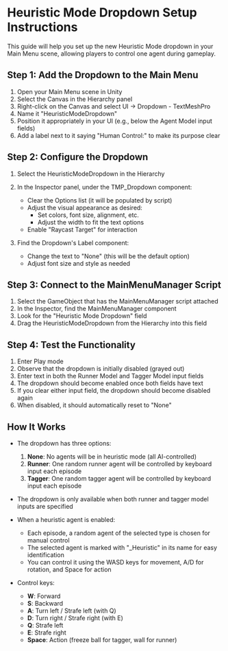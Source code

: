 # Heuristic Mode Dropdown Setup Instructions

This guide will help you set up the new Heuristic Mode dropdown in your Main Menu scene, allowing players to control one agent during gameplay.

## Step 1: Add the Dropdown to the Main Menu

1. Open your Main Menu scene in Unity
2. Select the Canvas in the Hierarchy panel
3. Right-click on the Canvas and select UI → Dropdown - TextMeshPro
4. Name it "HeuristicModeDropdown"
5. Position it appropriately in your UI (e.g., below the Agent Model input fields)
6. Add a label next to it saying "Human Control:" to make its purpose clear

## Step 2: Configure the Dropdown

1. Select the HeuristicModeDropdown in the Hierarchy
2. In the Inspector panel, under the TMP_Dropdown component:
   - Clear the Options list (it will be populated by script)
   - Adjust the visual appearance as desired:
     - Set colors, font size, alignment, etc.
     - Adjust the width to fit the text options
   - Enable "Raycast Target" for interaction

3. Find the Dropdown's Label component:
   - Change the text to "None" (this will be the default option)
   - Adjust font size and style as needed

## Step 3: Connect to the MainMenuManager Script

1. Select the GameObject that has the MainMenuManager script attached
2. In the Inspector, find the MainMenuManager component
3. Look for the "Heuristic Mode Dropdown" field
4. Drag the HeuristicModeDropdown from the Hierarchy into this field

## Step 4: Test the Functionality

1. Enter Play mode
2. Observe that the dropdown is initially disabled (grayed out)
3. Enter text in both the Runner Model and Tagger Model input fields
4. The dropdown should become enabled once both fields have text
5. If you clear either input field, the dropdown should become disabled again
6. When disabled, it should automatically reset to "None"

## How It Works

- The dropdown has three options:
  1. **None**: No agents will be in heuristic mode (all AI-controlled)
  2. **Runner**: One random runner agent will be controlled by keyboard input each episode
  3. **Tagger**: One random tagger agent will be controlled by keyboard input each episode

- The dropdown is only available when both runner and tagger model inputs are specified
- When a heuristic agent is enabled:
  - Each episode, a random agent of the selected type is chosen for manual control
  - The selected agent is marked with "_Heuristic" in its name for easy identification
  - You can control it using the WASD keys for movement, A/D for rotation, and Space for action

- Control keys:
  - **W**: Forward
  - **S**: Backward
  - **A**: Turn left / Strafe left (with Q)
  - **D**: Turn right / Strafe right (with E)
  - **Q**: Strafe left
  - **E**: Strafe right
  - **Space**: Action (freeze ball for tagger, wall for runner) 